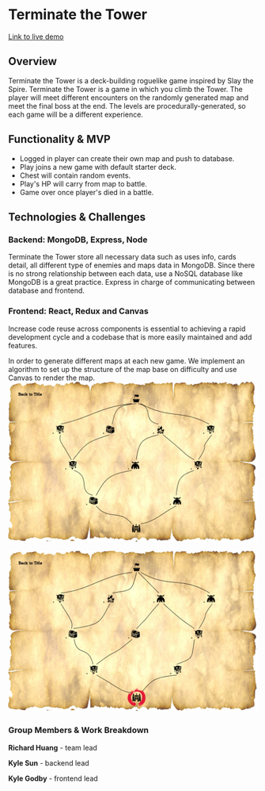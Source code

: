 # Terminate the Tower
[Link to live demo](https://terminate-the-tower.herokuapp.com/#/)

## Overview
Terminate the Tower is a deck-building roguelike game inspired by Slay the Spire. Terminate the Tower is a game in which you climb the Tower. The player will meet different encounters on the randomly generated map and meet the final boss at the end. The levels are procedurally-generated, so each game will be a different experience.

## Functionality & MVP
* Logged in player can create their own map and push to database.
* Play joins a new game with default starter deck.
* Chest will contain random events.
* Play's HP will carry from map to battle.
* Game over once player's died in a battle.


## Technologies & Challenges
### Backend: MongoDB, Express, Node
Terminate the Tower store all necessary data such as uses info, cards detail, all different type of enemies and maps data in MongoDB. Since there is no strong relationship between each data, use a NoSQL database like MongoDB is a great practice. Express in charge of communicating between database and frontend.

### Frontend: React, Redux and Canvas
Increase code reuse across components is essential to achieving a rapid development cycle and a codebase that is more easily maintained and add features.

In order to generate different maps at each new game. We implement an algorithm to set up the structure of the map base on difficulty and use Canvas to render the map.
![map_1](https://github.com/ZiluoH/kill-the-tower/blob/master/frontend/src/assets/map_1.png)

![map_2](https://github.com/ZiluoH/kill-the-tower/blob/master/frontend/src/assets/map_2.png)

### Group Members & Work Breakdown
**Richard Huang** - team lead

**Kyle Sun** - backend lead

**Kyle Godby** - frontend lead


